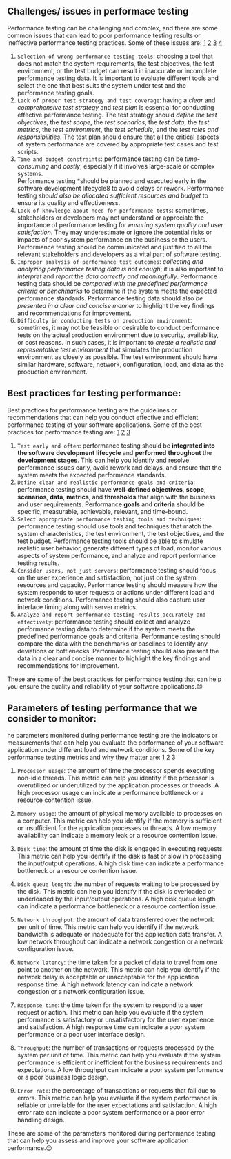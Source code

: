 ## Challenges/ issues in performace testing

Performance testing can be challenging and complex, and there are some common issues that can lead to poor performance testing results or ineffective 
performance testing practices. Some of these issues are: 
[1](https://stackify.com/ultimate-guide-performance-testing-and-software-testing/) 
[2](https://www.testingxperts.com/blog/performance-testing) 
[3](https://www.loadview-testing.com/blog/the-10-most-common-performance-testing-mistakes/) 
[4](https://insights.sei.cmu.edu/blog/common-testing-problems-pitfalls-to-prevent-and-mitigate/)

1. `Selection of wrong performance testing tools`: choosing a tool that does not match the system requirements, the test objectives, 
the test environment, or the test budget can result in inaccurate or incomplete performance testing data. 
It is important to evaluate different tools and select the one that best suits the system under test and the performance testing goals.
2.  `Lack of proper test strategy and test coverage`: having a *clear* and *comprehensive test strategy* and *test plan* is essential for conducting effective performance testing. 
The test strategy should *define the test objectives*, the *test scope*, the *test scenarios*, the *test data*, the *test metrics*, 
the *test environment*, the *test schedule*, and the *test roles and responsibilities*. 
The test plan should ensure that all the critical aspects of system performance are covered by appropriate test cases and test scripts.
3. `Time and budget constraints`: performance testing can be *time-consuming* and *costly*, especially if it involves large-scale or complex systems.  
Performance testing *should be planned and executed early in the software development lifecycle8 to avoid delays or rework. 
Performance testing *should also be allocated sufficient resources and budget* to ensure its quality and effectiveness.
4. `Lack of knowledge about need for performance tests`: sometimes, stakeholders or developers may not understand or appreciate 
the importance of performance testing for *ensuring system quality and user satisfaction*. 
They may underestimate or ignore the potential risks or impacts of poor system performance on the business or the users. 
Performance testing should be communicated and justified to all the relevant stakeholders and developers as a vital part of software testing.
5. `Improper analysis of performance test outcomes`: *collecting and analyzing performance testing data is not enough*; 
it is also important to *interpret* and *report* the *data correctly and meaningfully*. 
Performance testing data should be *compared with the predefined performance criteria* or *benchmarks* to determine if the system meets the expected performance standards. 
Performance testing data should also *be presented in a clear and concise manner* to highlight the key findings and recommendations for improvement.
6. `Difficulty in conducting tests on production environment`: sometimes, it may not be feasible or desirable to conduct performance tests on the actual production environment due to security, availability, or cost reasons. 
In such cases, it is important to *create a realistic and representative test environment* that simulates the production environment as closely as possible. 
The test environment should have similar hardware, software, network, configuration, load, and data as the production environment.

## Best practices for testing performance:

Best practices for performance testing are the guidelines or recommendations that can help you conduct effective and efficient performance testing of your software applications. 
Some of the best practices for performance testing are: 
[1](https://stackify.com/ultimate-guide-performance-testing-and-software-testing/) 
[2](https://devops.com/best-practices-for-application-performance-testing/) 
[3](https://www.radview.com/blog/5-best-practices-for-performance-testing/)

1. `Test early and often`: performance testing should be **integrated into the software development lifecycle** and **performed** **throughout** the **development stages**. 
This can help you identify and resolve performance issues early, avoid rework and delays, and ensure that the system meets the expected performance standards.
2. `Define clear and realistic performance goals and criteria`: performance testing should have **well-defined objectives**, **scope**, **scenarios**, **data**, **metrics**, and **thresholds** that align with the business and user requirements. 
Performance **goals** and **criteria** should be specific, measurable, achievable, relevant, and time-bound.
3. `Select appropriate performance testing tools and techniques`: performance testing should use tools and techniques that match the system characteristics, 
the test environment, the test objectives, and the test budget. Performance testing tools should be able to simulate realistic user behavior, 
generate different types of load, monitor various aspects of system performance, and analyze and report performance testing results.
4. `Consider users, not just servers`: performance testing should focus on the user experience and satisfaction, not just on the system resources and capacity. 
Performance testing should measure how the system responds to user requests or actions under different load and network conditions. 
Performance testing should also capture user interface timing along with server metrics.
5. `Analyze and report performance testing results accurately and effectively`: performance testing should collect and analyze performance testing data to determine 
if the system meets the predefined performance goals and criteria. Performance testing should compare the data with the benchmarks or baselines to 
identify any deviations or bottlenecks. Performance testing should also present the data in a clear and concise manner to highlight the key findings 
and recommendations for improvement.

These are some of the best practices for performance testing that can help you ensure the quality and reliability of your software applications.😊

## Parameters of testing performance that we consider to monitor:

he parameters monitored during performance testing are the indicators or measurements that can help you evaluate the performance of your software application under different load and network conditions. 
Some of the key performance testing metrics and why they matter are:
[1](https://www.guru99.com/performance-testing.html)
[2](https://stackify.com/ultimate-guide-performance-testing-and-software-testing/)
[3](https://www.qaoncloud.com/performance-testing-metrics/)

1. `Processor usage`: the amount of time the processor spends executing non-idle threads. 
This metric can help you identify if the processor is overutilized or underutilized by the application processes or threads. 
A high processor usage can indicate a performance bottleneck or a resource contention issue.

2. `Memory usage`: the amount of physical memory available to processes on a computer. 
This metric can help you identify if the memory is sufficient or insufficient for the application processes or threads. 
A low memory availability can indicate a memory leak or a resource contention issue.

3. `Disk time`: the amount of time the disk is engaged in executing requests. 
This metric can help you identify if the disk is fast or slow in processing the input/output operations. 
A high disk time can indicate a performance bottleneck or a resource contention issue.

4. `Disk queue length`: the number of requests waiting to be processed by the disk. 
This metric can help you identify if the disk is overloaded or underloaded by the input/output operations. 
A high disk queue length can indicate a performance bottleneck or a resource contention issue.

5. `Network throughput`: the amount of data transferred over the network per unit of time. 
This metric can help you identify if the network bandwidth is adequate or inadequate for the application data transfer. 
A low network throughput can indicate a network congestion or a network configuration issue.

6. `Network latency`: the time taken for a packet of data to travel from one point to another on the network. 
This metric can help you identify if the network delay is acceptable or unacceptable for the application response time. 
A high network latency can indicate a network congestion or a network configuration issue.

7. `Response time`: the time taken for the system to respond to a user request or action. 
This metric can help you evaluate if the system performance is satisfactory or unsatisfactory for the user experience and satisfaction. 
A high response time can indicate a poor system performance or a poor user interface design.

8. `Throughput`: the number of transactions or requests processed by the system per unit of time. 
This metric can help you evaluate if the system performance is efficient or inefficient for the business requirements and expectations. 
A low throughput can indicate a poor system performance or a poor business logic design.

9. `Error rate`: the percentage of transactions or requests that fail due to errors. 
This metric can help you evaluate if the system performance is reliable or unreliable for the user expectations and satisfaction. 
A high error rate can indicate a poor system performance or a poor error handling design.

These are some of the parameters monitored during performance testing that can help you assess and improve your software application performance.😊
